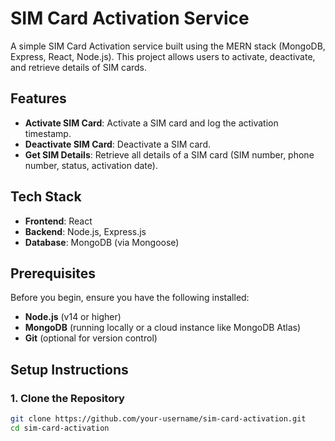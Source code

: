 # SIM Card Activation Service

A simple SIM Card Activation service built using the MERN stack (MongoDB, Express, React, Node.js). This project allows users to activate, deactivate, and retrieve details of SIM cards.

## Features

- **Activate SIM Card**: Activate a SIM card and log the activation timestamp.
- **Deactivate SIM Card**: Deactivate a SIM card.
- **Get SIM Details**: Retrieve all details of a SIM card (SIM number, phone number, status, activation date).

## Tech Stack

- **Frontend**: React
- **Backend**: Node.js, Express.js
- **Database**: MongoDB (via Mongoose)

## Prerequisites

Before you begin, ensure you have the following installed:

- **Node.js** (v14 or higher)
- **MongoDB** (running locally or a cloud instance like MongoDB Atlas)
- **Git** (optional for version control)

## Setup Instructions

### 1. Clone the Repository

```bash
git clone https://github.com/your-username/sim-card-activation.git
cd sim-card-activation
